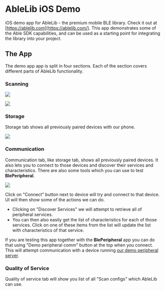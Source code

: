 
# AbleLib iOS Demo

iOS demo app for AbleLib - the premium mobile BLE library. Check it out at [https://ablelib.com](https://ablelib.com/).
This app demonstrates some of the Able SDK capabilities, and can be used as a starting point for integrating the library into your project.

## The App
The demo app app is split in four sections. Each of the section covers different parts of AbleLib functionality. 
### Scanning
![](/screenshots/start_scanning.png?raw=true)

![](/screenshots/scan_results.png?raw=true)


### Storage
Storage tab shows all previously paired devices with our phone. 

![](/screenshots/storage.png)

### Communication
Communication tab, like storage tab, shows all previously paired devices. It also lets you to connect to those devices and discover their services and characteristics. There are also some tools which you can use to test **BlePeripheral**.

![](/screenshots/connect.png?raw=true)

Click on "Connect" button next to device will try and connect to that device.  UI will then show some of the actions we can do. 
* Clicking on "Discover Services" we will attempt to retrieve all of peripheral services. 
* You can then also easily get the list of characteristics for each of those services. Click on one of these items from the list will update the list with characteristics of that service.

If you are testing this app together with the **BlePeripheral** app you can do that using "Demo peripheral comm" button at the top when you connect. This will attempt communication with a device running [our demo peripheral server](https://github.com/ablelib/android-demo/tree/main/bleperipheral).

### Quality of Service
Quality of service tab will show you list of all "Scan configs" which AbleLib can use. 
